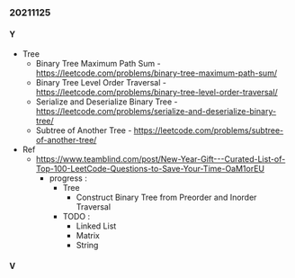 ### 20211125

#### Y
- Tree
  - Binary Tree Maximum Path Sum - https://leetcode.com/problems/binary-tree-maximum-path-sum/
  - Binary Tree Level Order Traversal - https://leetcode.com/problems/binary-tree-level-order-traversal/
  - Serialize and Deserialize Binary Tree - https://leetcode.com/problems/serialize-and-deserialize-binary-tree/
  - Subtree of Another Tree - https://leetcode.com/problems/subtree-of-another-tree/
- Ref
  - https://www.teamblind.com/post/New-Year-Gift---Curated-List-of-Top-100-LeetCode-Questions-to-Save-Your-Time-OaM1orEU
    - progress :
      - Tree
        - Construct Binary Tree from Preorder and Inorder Traversal
      - TODO :
        - Linked List
        - Matrix
        - String

#### V
